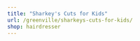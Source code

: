 ```yaml
---
title: "Sharkey's Cuts for Kids"
url: /greenville/sharkeys-cuts-for-kids/
shop: hairdresser
---
```

